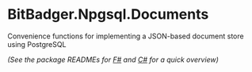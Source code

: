 # BitBadger.Npgsql.Documents

Convenience functions for implementing a JSON-based document store using PostgreSQL

_(See the package READMEs for [F#](./src/BitBadger.Npgsql.FSharp.Documents/README.md) and [C#](./src/BitBadger.Npgsql.Documents/README.md) for a quick overview)_
